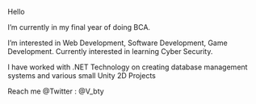 Hello

I’m currently in my final year of doing BCA.

I’m interested in Web Development, Software Development, Game Development.
Currently interested in learning Cyber Security.

I have worked with .NET Technology on creating database management systems and various small Unity 2D Projects

Reach me @Twitter : @V_bty
